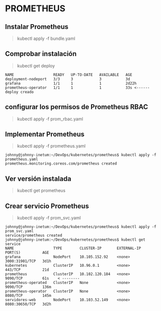 # PROMETHEUS

## Instalar Prometheus
> kubectl apply -f bundle.yaml 

## Comprobar instalación
> kubectl get deploy
```
NAME                  READY   UP-TO-DATE   AVAILABLE   AGE
deployment-nodeport   3/3     3            3           3d
grafana               1/1     1            1           2d22h
prometheus-operator   1/1     1            1           33s <------ deploy creado
```
## configurar los permisos de Prometheus RBAC
> kubectl apply -f prom_rbac.yaml 

## Implementar Prometheus
>  kubectl apply -f prometheus.yaml
```
johnny@johnny-inetum:~/DevOps/kubernetes/prometheus$ kubectl apply -f prometheus.yaml
prometheus.monitoring.coreos.com/prometheus created
```
## Ver versión instalada
> kubectl get prometheus

## Crear servicio Prometheus
> kubectl apply -f prom_svc.yaml
```
johnny@johnny-inetum:~/DevOps/kubernetes/prometheus$ kubectl apply -f prom_svc.yaml
service/prometheus created
johnny@johnny-inetum:~/DevOps/kubernetes/prometheus$ kubectl get service
NAME                  TYPE        CLUSTER-IP       EXTERNAL-IP   PORT(S)          AGE
grafana               NodePort    10.105.152.92    <none>        3000:31901/TCP   3d1h
kubernetes            ClusterIP   10.96.0.1        <none>        443/TCP          21d
prometheus            ClusterIP   10.102.120.184   <none>        9090/TCP         61s    < --------
prometheus-operated   ClusterIP   None             <none>        9090/TCP         136m
prometheus-operator   ClusterIP   None             <none>        8080/TCP         145m
servidores-web        NodePort    10.103.52.149    <none>        8080:30650/TCP   3d2h
```
